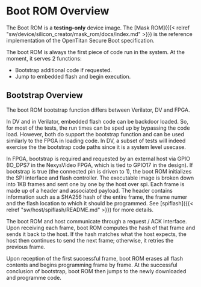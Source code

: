 # Boot ROM Overview

The Boot ROM is a **testing-only** device image.
The [Mask ROM]({{< relref "sw/device/silicon_creator/mask_rom/docs/index.md" >}}) is the reference implementation of the OpenTitan Secure Boot specification.

The boot ROM is always the first piece of code run in the system.
At the moment, it serves 2 functions:

* Bootstrap additional code if requested.
* Jump to embedded flash and begin execution.

## Bootstrap Overview

The boot ROM bootstrap function differs between Verilator, DV and FPGA.

In DV and in Verilator, embedded flash code can be backdoor loaded.
So, for most of the tests, the run times can be sped up by bypassing the code load.
However, both do support the bootstrap function and can be used similarly to the FPGA in loading code.
In DV, a subset of tests will indeed exercise the the bootstrap code paths since it is a system level usecase.

In FPGA, bootstrap is required and requested by an external host via GPIO (IO_DPS7 in the NexysVideo FPGA, which is tied to GPIO17 in the design).
If bootstrap is true (the connected pin is driven to 1), the boot ROM initializes the SPI interface and flash controller.
The executable image is broken down into 1KB frames and sent one by one by the host over spi.
Each frame is made up of a header and associated payload.
The header contains information such as a SHA256 hash of the entire frame, the frame numer and the flash location to which it should be programmed.
See [spiflash]({{< relref "sw/host/spiflash/README.md" >}}) for more details.

The boot ROM and host communicate through a request / ACK interface.
Upon receiving each frame, boot ROM computes the hash of that frame and sends it back to the host.
If the hash matches what the host expects, the host then continues to send the next frame; otherwise, it retries the previous frame.

Upon reception of the first successful frame, boot ROM erases all flash contents and begins programming frame by frame.
At the successful conclusion of bootstrap, boot ROM then jumps to the newly downloaded and programme code.
